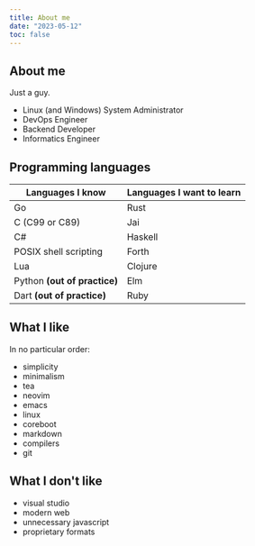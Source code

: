 ```yaml
---
title: About me
date: "2023-05-12"
toc: false
---
```


## About me

Just a guy.

- Linux (and Windows) System Administrator
- DevOps Engineer
- Backend Developer
- Informatics Engineer

## Programming languages

| Languages I know             | Languages I want to learn |
|------------------------------|---------------------------|
| Go                           | Rust                      |
| C (C99 or C89)               | Jai                       |
| C#                           | Haskell                   |
| POSIX shell scripting        | Forth                     |
| Lua                          | Clojure                   |
| Python **(out of practice)** | Elm                       |
| Dart **(out of practice)**   | Ruby                      |

## What I like

In no particular order:
- simplicity
- minimalism
- tea
- neovim
- emacs
- linux
- coreboot
- markdown
- compilers
- git

## What I don't like

- visual studio
- modern web
- unnecessary javascript
- proprietary formats
